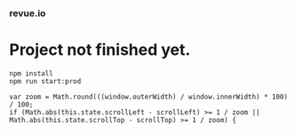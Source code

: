 ### revue.io

# Project not finished yet.

```
npm install
npm run start:prod
```


```
var zoom = Math.round(((window.outerWidth) / window.innerWidth) * 100) / 100;
if (Math.abs(this.state.scrollLeft - scrollLeft) >= 1 / zoom || Math.abs(this.state.scrollTop - scrollTop) >= 1 / zoom) {
```
